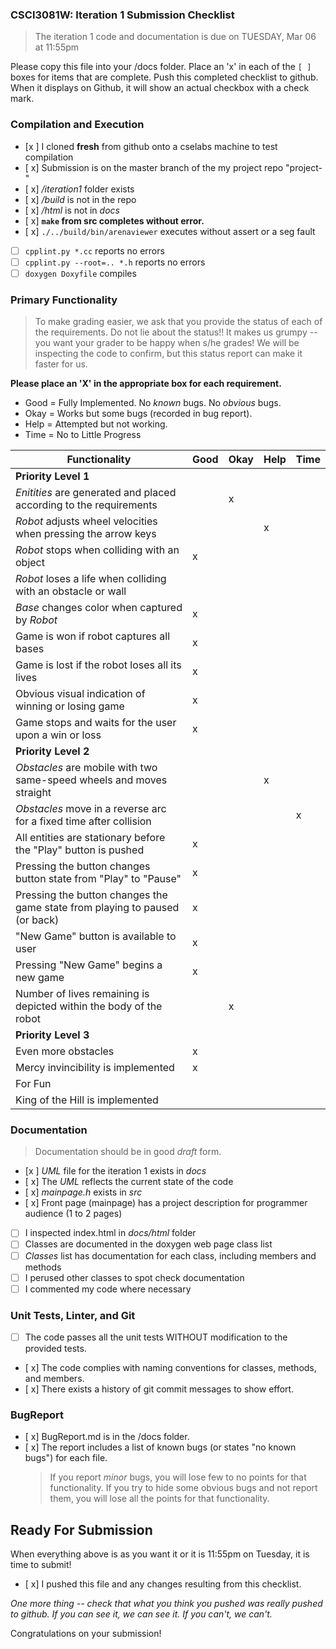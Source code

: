 ### CSCI3081W: Iteration 1 Submission Checklist

> The iteration 1 code and documentation is due on TUESDAY, Mar 06 at 11:55pm

Please copy this file into your /docs folder. Place an 'x' in each of the `[ ]` boxes for items that are complete. Push this completed checklist to github. When it displays on Github, it will show an actual checkbox with a check mark.

### Compilation and Execution

- [x ] I cloned **fresh** from github onto a cselabs machine to test compilation
- [ x] Submission is on the master branch of the my project repo "project-<username>"
- [ x] _/iteration1_ folder exists
- [ x] _/build_ is not in the repo
- [ x] _/html_ is not in _docs_
- [ x] **__`make` from src completes without error.__**
- [ x] `./../build/bin/arenaviewer` executes without assert or a seg fault
- [ ] `cpplint.py *.cc` reports no errors
- [ ] `cpplint.py --root=.. *.h` reports no errors
- [ ] `doxygen Doxyfile` compiles

### Primary Functionality

> To make grading easier, we ask that you provide the status of each of the requirements. Do not lie about the status!! It makes us grumpy -- you want your grader to be happy when s/he grades! We will be inspecting the code to confirm,
but this status report can make it faster for us.

**__Please place an 'X' in the appropriate box for each requirement.__**
- Good = Fully Implemented. No _known_ bugs. No _obvious_ bugs.
- Okay = Works but some bugs (recorded in bug report).
- Help = Attempted but not working.
- Time = No to Little Progress

| Functionality | Good | Okay | Help | Time |
| -------- | -------- | -------- | -------- | --------- |
| **__Priority Level 1__** | 
| _Enitities_ are generated and placed according to the requirements |  | x |  |  |
| _Robot_ adjusts wheel velocities when pressing the arrow keys |  |  | x |  |
| _Robot_ stops when colliding with an object | x |  |  |  |
| _Robot_ loses a life when colliding with an obstacle or wall |  |  |  |  |
| _Base_ changes color when captured by _Robot_ | x |  |  |  |
| Game is won if robot captures all bases |x  |  |  |  |
| Game is lost if the robot loses all its lives |x  |  |  |  |
| Obvious visual indication of winning or losing game | x |  |  |  |
| Game stops and waits for the user upon a win or loss | x |  |  |   |
| **__Priority Level 2__** |
| _Obstacles_ are mobile with two same-speed wheels and moves straight |  |  | x |   |
| _Obstacles_ move in a reverse arc for a fixed time after collision |  |  |  |  x |
| All entities are stationary before the "Play" button is pushed | x |  |  |   |
| Pressing the button changes button state from "Play" to "Pause" | x |  |  |   |
| Pressing the button changes the game state from playing to paused (or back) |  x|  |  |  |
| "New Game" button is available to user | x |  |  |  |
| Pressing "New Game" begins a new game | x |  |  |  |
| Number of lives remaining is depicted within the body of the robot |  | x |  |   |
| **__Priority Level 3__** |
| Even more obstacles | x |  |  |   |
| Mercy invincibility is implemented | x |  |  |   |
| For Fun | 
| King of the Hill is implemented |  |  |  |   |

### Documentation
> Documentation should be in good _draft_ form.

- [x ] _UML_ file for the iteration 1 exists in _docs_
- [ x] The _UML_ reflects the current state of the code
- [ x] _mainpage.h_ exists in _src_
- [ x] Front page (mainpage) has a project description for programmer audience (1 to 2 pages)
- [ ] I inspected index.html in _docs/html_ folder
- [ ] Classes are documented in the doxygen web page class list
- [ ] _Classes_ list has documentation for each class, including members and methods
- [ ] I perused other classes to spot check documentation
- [ ] I commented my code where necessary

### Unit Tests, Linter, and Git
- [ ] The code passes all the unit tests WITHOUT modification to the provided tests.
- [ x] The code complies with naming conventions for classes, methods, and members.
- [ x] There exists a history of git commit messages to show effort.

### BugReport
- [ x] BugReport.md is in the /docs folder.
- [ x] The report includes a list of known bugs (or states "no known bugs") for each file.
  > If you report _minor_ bugs, you will lose few to no points for that functionality.
  > If you try to hide some obvious bugs and not report them, you will lose all the points for that functionality.

## Ready For Submission

When everything above is as you want it or it is 11:55pm on Tuesday, it is time to submit!

- [ x] I pushed this file and any changes resulting from this checklist.

_One more thing -- check that what you think you pushed was really pushed to github. If you can see it, we can see it. If you can't, we can't._

Congratulations on your submission!

